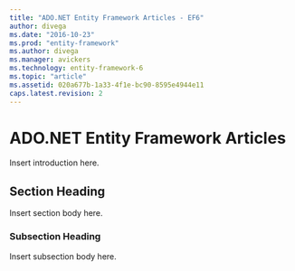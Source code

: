 ```yaml
---
title: "ADO.NET Entity Framework Articles - EF6"
author: divega
ms.date: "2016-10-23"
ms.prod: "entity-framework"
ms.author: divega
ms.manager: avickers
ms.technology: entity-framework-6
ms.topic: "article"
ms.assetid: 020a677b-1a33-4f1e-bc90-8595e4944e11
caps.latest.revision: 2
---
```

# ADO.NET Entity Framework Articles
Insert introduction here.  

## Section Heading  
 Insert section body here.  

### Subsection Heading  
 Insert subsection body here.
